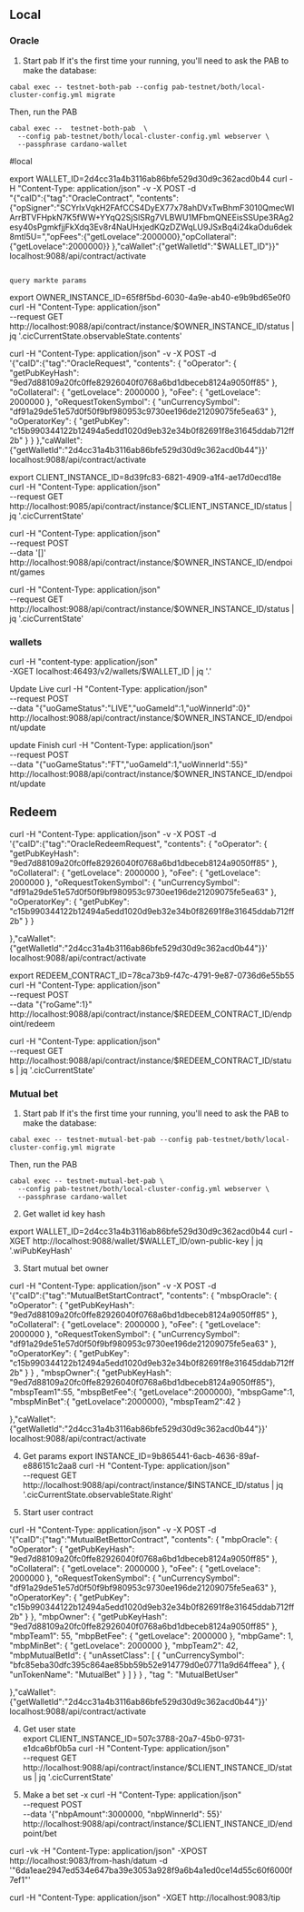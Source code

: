 ## Local
### Oracle 
1. Start pab
  If it's the first time your running, you'll need to ask the PAB to make the
  database:
  ```
  cabal exec -- testnet-both-pab --config pab-testnet/both/local-cluster-config.yml migrate
  ```

  Then, run the PAB

  ```
  cabal exec --  testnet-both-pab  \
    --config pab-testnet/both/local-cluster-config.yml webserver \
    --passphrase cardano-wallet
  ```

#local

 export WALLET_ID=2d4cc31a4b3116ab86bfe529d30d9c362acd0b44
 curl -H "Content-Type: application/json" -v -X POST -d \
    "{\"caID\":{\"tag\":\"OracleContract\", \"contents\": 
    {\"opSigner\":\"SCYrlxVqkH2FAfCCS4DyEX77x78ahDVxTwBhmF3010QmecWIArrBTVFHpkN7K5fWW+YYqQ2SjSlSRg7VLBWU1MFbmQNEEisSSUpe3RAg2esy40sPgmkfjjFkXdq3Ev8r4NaUHxjedKQzDZWqLU9JSxBq4i24kaOdu6dek8mtl5U=\",\"opFees\":{\"getLovelace\":2000000},\"opCollateral\":{\"getLovelace\":2000000}}
     },\"caWallet\":{\"getWalletId\":\"$WALLET_ID\"}}" \
    localhost:9088/api/contract/activate
  ```

  query markte params
  ```
  export OWNER_INSTANCE_ID=65f8f5bd-6030-4a9e-ab40-e9b9bd65e0f0
  curl -H "Content-Type: application/json" \
  --request GET \
  http://localhost:9088/api/contract/instance/$OWNER_INSTANCE_ID/status | jq '.cicCurrentState.observableState.contents'



curl -H "Content-Type: application/json" -v -X POST -d \
    '{"caID":{"tag":"OracleRequest", "contents": 
{
  "oOperator": {
    "getPubKeyHash": "9ed7d88109a20fc0ffe82926040f0768a6bd1dbeceb8124a9050ff85"
  },
  "oCollateral": {
    "getLovelace": 2000000
  },
  "oFee": {
    "getLovelace": 2000000
  },
  "oRequestTokenSymbol": {
    "unCurrencySymbol": "df91a29de51e57d0f50f9bf980953c9730ee196de21209075fe5ea63"
  },
  "oOperatorKey": {
    "getPubKey": "c15b990344122b12494a5edd1020d9eb32e34b0f82691f8e31645ddab712ff2b"
  }
}
  },"caWallet":{"getWalletId":"2d4cc31a4b3116ab86bfe529d30d9c362acd0b44"}}' \
    localhost:9088/api/contract/activate
    
export CLIENT_INSTANCE_ID=8d39fc83-6821-4909-a1f4-ae17d0ecd18e
  curl -H "Content-Type: application/json" \
  --request GET \
  http://localhost:9085/api/contract/instance/$CLIENT_INSTANCE_ID/status | jq '.cicCurrentState'


curl -H "Content-Type: application/json" \
  --request POST \
  --data '[]' \
  http://localhost:9088/api/contract/instance/$OWNER_INSTANCE_ID/endpoint/games

  curl -H "Content-Type: application/json" \
  --request GET \
  http://localhost:9088/api/contract/instance/$OWNER_INSTANCE_ID/status | jq '.cicCurrentState'
### wallets
curl -H "content-type: application/json" \
      -XGET localhost:46493/v2/wallets/$WALLET_ID | jq '.'


Update  Live
curl -H "Content-Type: application/json" \
  --request POST \
  --data "{\"uoGameStatus\":\"LIVE\",\"uoGameId\":1,\"uoWinnerId\":0}" \
  http://localhost:9088/api/contract/instance/$OWNER_INSTANCE_ID/endpoint/update

update Finish
curl -H "Content-Type: application/json" \
  --request POST \
  --data "{\"uoGameStatus\":\"FT\",\"uoGameId\":1,\"uoWinnerId\":55}" \
  http://localhost:9088/api/contract/instance/$OWNER_INSTANCE_ID/endpoint/update


## Redeem

curl -H "Content-Type: application/json" -v -X POST -d \
    '{"caID":{"tag":"OracleRedeemRequest", "contents": 
{
  "oOperator": {
    "getPubKeyHash": "9ed7d88109a20fc0ffe82926040f0768a6bd1dbeceb8124a9050ff85"
  },
  "oCollateral": {
    "getLovelace": 2000000
  },
  "oFee": {
    "getLovelace": 2000000
  },
  "oRequestTokenSymbol": {
    "unCurrencySymbol": "df91a29de51e57d0f50f9bf980953c9730ee196de21209075fe5ea63"
  },
  "oOperatorKey": {
    "getPubKey": "c15b990344122b12494a5edd1020d9eb32e34b0f82691f8e31645ddab712ff2b"
  }
}

  },"caWallet":{"getWalletId":"2d4cc31a4b3116ab86bfe529d30d9c362acd0b44"}}' \
    localhost:9088/api/contract/activate

export REDEEM_CONTRACT_ID=78ca73b9-f47c-4791-9e87-0736d6e55b55
curl -H "Content-Type: application/json" \
  --request POST \
  --data "{\"roGame\":1}" \
  http://localhost:9088/api/contract/instance/$REDEEM_CONTRACT_ID/endpoint/redeem


  curl -H "Content-Type: application/json" \
  --request GET \
  http://localhost:9088/api/contract/instance/$REDEEM_CONTRACT_ID/status | jq '.cicCurrentState'
### Mutual bet 
1. Start pab
  If it's the first time your running, you'll need to ask the PAB to make the
  database:
  ```
  cabal exec -- testnet-mutual-bet-pab --config pab-testnet/both/local-cluster-config.yml migrate
  ```

  Then, run the PAB

  ```
  cabal exec -- testnet-mutual-bet-pab \
    --config pab-testnet/both/local-cluster-config.yml webserver \
    --passphrase cardano-wallet
  ```

2. Get wallet id key hash

 export WALLET_ID=2d4cc31a4b3116ab86bfe529d30d9c362acd0b44
 curl -XGET http://localhost:9088/wallet/$WALLET_ID/own-public-key | jq '.wiPubKeyHash'

3. Start mutual bet owner 

curl -H "Content-Type: application/json" -v -X POST -d \
    '{"caID":{"tag":"MutualBetStartContract", "contents":
    { 
    "mbspOracle":
{
  "oOperator": {
    "getPubKeyHash": "9ed7d88109a20fc0ffe82926040f0768a6bd1dbeceb8124a9050ff85"
  },
  "oCollateral": {
    "getLovelace": 2000000
  },
  "oFee": {
    "getLovelace": 2000000
  },
  "oRequestTokenSymbol": {
    "unCurrencySymbol": "df91a29de51e57d0f50f9bf980953c9730ee196de21209075fe5ea63"
  },
  "oOperatorKey": {
    "getPubKey": "c15b990344122b12494a5edd1020d9eb32e34b0f82691f8e31645ddab712ff2b"
  }
}
    , 
    "mbspOwner":{ "getPubKeyHash": "9ed7d88109a20fc0ffe82926040f0768a6bd1dbeceb8124a9050ff85"}, 
    "mbspTeam1":55, 
    "mbspBetFee":{ "getLovelace":2000000},
    "mbspGame":1,
    "mbspMinBet":{ "getLovelace":2000000},
    "mbspTeam2":42
  }

  },"caWallet":{"getWalletId":"2d4cc31a4b3116ab86bfe529d30d9c362acd0b44"}}' \
    localhost:9088/api/contract/activate

4. Get params 
  export INSTANCE_ID=9b865441-6acb-4636-89af-e886151c2aa8
  curl -H "Content-Type: application/json" \
  --request GET \
  http://localhost:9088/api/contract/instance/$INSTANCE_ID/status | jq '.cicCurrentState.observableState.Right'

5. Start user contract

curl -H "Content-Type: application/json" -v -X POST -d \
    '{"caID":{"tag":"MutualBetBettorContract", "contents":
{
  "mbpOracle": {
    "oOperator": {
      "getPubKeyHash": "9ed7d88109a20fc0ffe82926040f0768a6bd1dbeceb8124a9050ff85"
    },
    "oCollateral": {
      "getLovelace": 2000000
    },
    "oFee": {
      "getLovelace": 2000000
    },
    "oRequestTokenSymbol": {
      "unCurrencySymbol": "df91a29de51e57d0f50f9bf980953c9730ee196de21209075fe5ea63"
    },
    "oOperatorKey": {
      "getPubKey": "c15b990344122b12494a5edd1020d9eb32e34b0f82691f8e31645ddab712ff2b"
    }
  },
  "mbpOwner": {
    "getPubKeyHash": "9ed7d88109a20fc0ffe82926040f0768a6bd1dbeceb8124a9050ff85"
  },
  "mbpTeam1": 55,
  "mbpBetFee": {
    "getLovelace": 2000000
  },
  "mbpGame": 1,
  "mbpMinBet": {
    "getLovelace": 2000000
  },
  "mbpTeam2": 42,
  "mbpMutualBetId": {
    "unAssetClass": [
      {
        "unCurrencySymbol": "bfc85eba30dfc395c864ae85bb59b52e914779d0e07711a9d64ffeea"
      },
      {
        "unTokenName": "MutualBet"
      }
    ]
  }
}
    , "tag ": "MutualBetUser"

  },"caWallet":{"getWalletId":"2d4cc31a4b3116ab86bfe529d30d9c362acd0b44"}}' \
    localhost:9088/api/contract/activate

4. Get user state  
  export CLIENT_INSTANCE_ID=507c3788-20a7-45b0-9731-e1dca6bf0b5a
  curl -H "Content-Type: application/json" \
  --request GET \
  http://localhost:9088/api/contract/instance/$CLIENT_INSTANCE_ID/status | jq '.cicCurrentState'


5. Make a bet 
set -x
curl -H "Content-Type: application/json" \
  --request POST \
  --data '{"nbpAmount":3000000, "nbpWinnerId": 55}' \
  http://localhost:9088/api/contract/instance/$CLIENT_INSTANCE_ID/endpoint/bet

curl -vk -H "Content-Type: application/json" -XPOST http://localhost:9083/from-hash/datum -d '"6da1eae2947ed534e647ba39e3053a928f9a6b4a1ed0ce14d55c60f6000f7ef1"'


curl -H "Content-Type: application/json" -XGET http://localhost:9083/tip